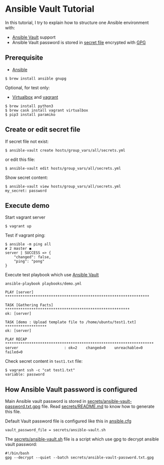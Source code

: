 # Ansible Vault Tutorial

In this tutorial, I try to explain how to structure one Ansible environment with:

* [Ansible Vault](http://docs.ansible.com/ansible/2.4/vault.html) support
* Ansible Vault password is stored in [secret file](secrets/ansible-vault-password.txt.gpg) encrypted with [GPG](https://en.wikipedia.org/wiki/GNU_Privacy_Guard)

## Prerequisite

* [Ansible](https://en.wikipedia.org/wiki/Ansible_(software))

```
$ brew install ansible gnupg
```

Optional, for test only:

* [Virtualbox](https://en.wikipedia.org/wiki/VirtualBox) and [vagrant](https://en.wikipedia.org/wiki/Vagrant_(software))

```
$ brew install python3
$ brew cask install vagrant virtualbox
$ pip3 install paramiko
```


## Create or edit secret file

If secret file not exist:

```
$ ansible-vault create hosts/group_vars/all/secrets.yml
```

or edit this file:

```
$ ansible-vault edit hosts/group_vars/all/secrets.yml
```

Show secret content:

```
$ ansible-vault view hosts/group_vars/all/secrets.yml
my_secret: password
```


## Execute demo

Start vagrant server

```
$ vagrant up
```

Test if vagrant ping:

```
$ ansible -m ping all                                                                                                                                                                           ✘ 2 master ◼
server | SUCCESS => {
    "changed": false,
    "ping": "pong"
}
```

Execute test playbook which use [Ansible Vault](http://docs.ansible.com/ansible/2.4/vault.html)

```
ansible-playbook playbooks/demo.yml                                                                                                                                                              

PLAY [server] ******************************************************************

TASK [Gathering Facts] *********************************************************
ok: [server]

TASK [demo : Upload template file to /home/ubuntu/test1.txt] *******************
ok: [server]

PLAY RECAP ********************************************************************
server                     : ok=2    changed=0    unreachable=0    failed=0
```

Check secret content in `test1.txt` file:

```
$ vagrant ssh -c "cat test1.txt"
variable: password
```

## How Ansible Vault password is configured

Main Ansible vault password is stored in [secrets/ansible-vault-password.txt.gpg](secrets/ansible-vault-password.txt.gpg) file.
Read [secrets/README.md](secrets/README.md) to know how to generate this file.

Default Vault password file is configured like this in [ansible.cfg](ansible.cfg)

```
vault_password_file = secrets/ansible-vault.sh
```

The [secrets/ansible-vault.sh](secrets/ansible-vault.sh) file is a script which use gpg to decrypt ansible vault password:

```
#!/bin/bash
gpg --decrypt --quiet --batch secrets/ansible-vault-password.txt.gpg
```
